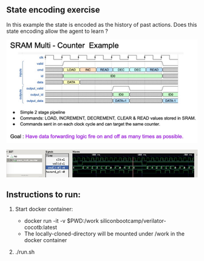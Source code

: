 ## State encoding exercise

In this example the state is encoded as the history of past actions.
Does this state encoding allow the agent to learn ?

![s0](../images/sram-multi-counter-image.jpg)

![s1](../images/sram-multi-counter-goal.jpg)

## Instructions to run:

1. Start docker container: 
   * docker run -it -v $PWD:/work siliconbootcamp/verilator-cocotb:latest
   * The locally-cloned-directory will be mounted under /work in the docker container

2. ./run.sh


